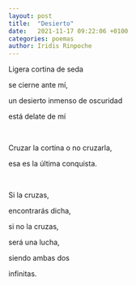 ```yaml
---
layout: post
title:  "Desierto"
date:   2021-11-17 09:22:06 +0100
categories: poemas
author: Iridis Rinpoche
---
```



Ligera cortina de seda 

se cierne ante mí,

un desierto inmenso de oscuridad 

está delate de mí

<br>

Cruzar la cortina o no cruzarla, 

esa es la última conquista.

<br>

Si la cruzas, 

encontrarás dicha,

si no la cruzas,

será una lucha,

siendo ambas dos

infinitas.
